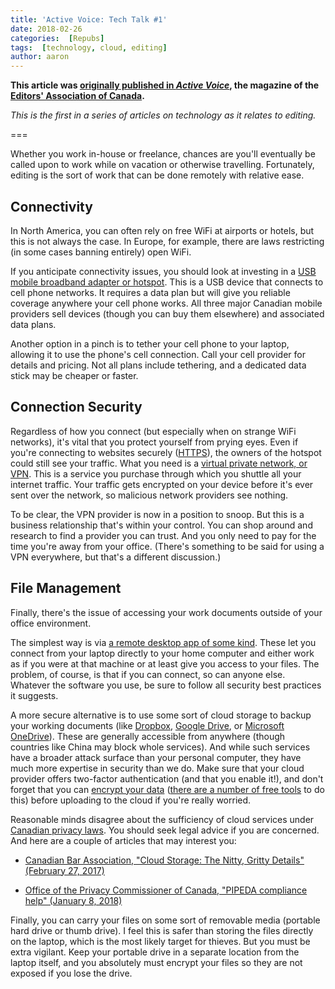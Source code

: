 ```yaml
---
title: 'Active Voice: Tech Talk #1'
date: 2018-02-26
categories:  [Repubs]
tags:  [technology, cloud, editing]
author: aaron
---
```


**This article was [originally published in *Active Voice*](https://activevoice.editors.ca/winter-2018/tech-talk/), the magazine of the [Editors' Association of Canada](http://editors.ca).**

*This is the first in a series of articles on technology as it relates to editing.*

===

Whether you work in-house or freelance, chances are you'll eventually be called upon to work while on vacation or otherwise travelling. Fortunately, editing is the sort of work that can be done remotely with relative ease.

## Connectivity

In North America, you can often rely on free WiFi at airports or hotels, but this is not always the case. In Europe, for example, there are laws restricting (in some cases banning entirely) open WiFi.

If you anticipate connectivity issues, you should look at investing in a [USB mobile broadband adapter or hotspot](https://www.lifewire.com/how-to-get-4g-or-3g-on-your-laptop-2378203). This is a USB device that connects to cell phone networks. It requires a data plan but will give you reliable coverage anywhere your cell phone works. All three major Canadian mobile providers sell devices (though you can buy them elsewhere) and associated data plans.

Another option in a pinch is to tether your cell phone to your laptop, allowing it to use the phone's cell connection. Call your cell provider for details and pricing. Not all plans include tethering, and a dedicated data stick may be cheaper or faster.

## Connection Security

Regardless of how you connect (but especially when on strange WiFi networks), it's vital that you protect yourself from prying eyes. Even if you're connecting to websites securely ([HTTPS](http://www.geekyedge.com/https-for-dummies-what-you-need-to-know/)), the owners of the hotspot could still see your traffic. What you need is a [virtual private network, or VPN](https://www.cnet.com/how-to/understanding-vpns-and-how-to-choose-one/). This is a service you purchase through which you shuttle all your internet traffic. Your traffic gets encrypted on your device before it's ever sent over the network, so malicious network providers see nothing.

To be clear, the VPN provider is now in a position to snoop. But this is a business relationship that's within your control. You can shop around and research to find a provider you can trust. And you only need to pay for the time you're away from your office. (There's something to be said for using a VPN everywhere, but that's a different discussion.)

## File Management

Finally, there's the issue of accessing your work documents outside of your office environment.

The simplest way is via [a remote desktop app of some kind](https://www.lifewire.com/free-remote-access-software-tools-2625161). These let you connect from your laptop directly to your home computer and either work as if you were at that machine or at least give you access to your files. The problem, of course, is that if you can connect, so can anyone else. Whatever the software you use, be sure to follow all security best practices it suggests.

A more secure alternative is to use some sort of cloud storage to backup your working documents (like [Dropbox](https://dropbox.com/), [Google Drive](https://drive.google.com/), or [Microsoft OneDrive](https://onedrive.live.com/about/en-ca/)). These are generally accessible from anywhere (though countries like China may block whole services). And while such services have a broader attack surface than your personal computer, they have much more expertise in security than we do. Make sure that your cloud provider offers two-factor authentication (and that you enable it!), and don't forget that you can [encrypt your data](https://www.engadget.com/2017/03/07/a-beginner-s-guide-to-encryption/) ([there are a number of free tools](https://lifehacker.com/five-best-file-encryption-tools-5677725) to do this) before uploading to the cloud if you're really worried.

Reasonable minds disagree about the sufficiency of cloud services under [Canadian privacy laws](https://www.priv.gc.ca/en/privacy-topics/privacy-laws-in-canada/02_05_d_15/). You should seek legal advice if you are concerned. And here are a couple of articles that may interest you:

* [Canadian Bar Association, "Cloud Storage: The Nitty, Gritty Details" (February 27, 2017)](https://www.cba-alberta.org/Publications-Resources/Resources/Law-Matters/Law-Matters-Winter-2016-17/Cloud-Storage-The-Nitty,-Gritty-Details)

* [Office of the Privacy Commissioner of Canada, "PIPEDA compliance help" (January 8, 2018)](https://www.priv.gc.ca/en/privacy-topics/privacy-laws-in-canada/the-personal-information-protection-and-electronic-documents-act-pipeda/pipeda-compliance-help/)

Finally, you can carry your files on some sort of removable media (portable hard drive or thumb drive). I feel this is safer than storing the files directly on the laptop, which is the most likely target for thieves. But you must be extra vigilant. Keep your portable drive in a separate location from the laptop itself, and you absolutely must encrypt your files so they are not exposed if you lose the drive.
